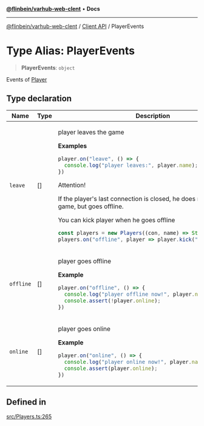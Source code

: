 [**@flinbein/varhub-web-clent**](../../README.md) • **Docs**

***

[@flinbein/varhub-web-clent](../../README.md) / [Client API](../README.md) / PlayerEvents

# Type Alias: PlayerEvents

> **PlayerEvents**: `object`

Events of [Player](../classes/Player.md)

## Type declaration

<table>
<thead>
<tr>
<th>Name</th>
<th>Type</th>
<th>Description</th>
<th>Defined in</th>
</tr>
</thead>
<tbody>
<tr>
<td>

`leave`

</td>
<td>

[]

</td>
<td>

player leaves the game

**Examples**

```typescript
player.on("leave", () => {
  console.log("player leaves:", player.name);
})
```

Attention!

If the player's last connection is closed, he does not leave the game, but goes offline.

You can kick player when he goes offline

```typescript
const players = new Players((con, name) => String(name));
players.on("offline", player => player.kick("disconnected"));
```

</td>
<td>

[src/Players.ts:286](https://github.com/flinbein/varhub-web-client/blob/0dd408e7e150a62f2a8fb7d2359caa924714cc8d/src/Players.ts#L286)

</td>
</tr>
<tr>
<td>

`offline`

</td>
<td>

[]

</td>
<td>

player goes offline

**Example**

```typescript
player.on("offline", () => {
  console.log("player offline now!", player.name);
  console.assert(!player.online);
})
```

</td>
<td>

[src/Players.ts:308](https://github.com/flinbein/varhub-web-client/blob/0dd408e7e150a62f2a8fb7d2359caa924714cc8d/src/Players.ts#L308)

</td>
</tr>
<tr>
<td>

`online`

</td>
<td>

[]

</td>
<td>

player goes online

**Example**

```typescript
player.on("online", () => {
  console.log("player online now!", player.name);
  console.assert(player.online);
})
```

</td>
<td>

[src/Players.ts:297](https://github.com/flinbein/varhub-web-client/blob/0dd408e7e150a62f2a8fb7d2359caa924714cc8d/src/Players.ts#L297)

</td>
</tr>
</tbody>
</table>

## Defined in

[src/Players.ts:265](https://github.com/flinbein/varhub-web-client/blob/0dd408e7e150a62f2a8fb7d2359caa924714cc8d/src/Players.ts#L265)
